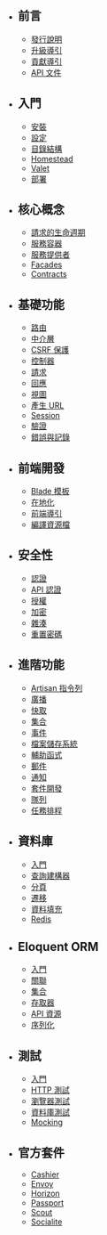 - ## 前言
    - [發行說明](/docs/{{version}}/releases)
    - [升級導引](/docs/{{version}}/upgrade)
    - [貢獻導引](/docs/{{version}}/contributions)
    - [API 文件](/api/{{version}})
- ## 入門
    - [安裝](/docs/{{version}}/installation)
    - [設定](/docs/{{version}}/configuration)
    - [目錄結構](/docs/{{version}}/structure)
    - [Homestead](/docs/{{version}}/homestead)
    - [Valet](/docs/{{version}}/valet)
    - [部署](/docs/{{version}}/deployment)
- ## 核心概念
    - [請求的生命週期](/docs/{{version}}/lifecycle)
    - [服務容器](/docs/{{version}}/container)
    - [服務提供者](/docs/{{version}}/providers)
    - [Facades](/docs/{{version}}/facades)
    - [Contracts](/docs/{{version}}/contracts)
- ## 基礎功能
    - [路由](/docs/{{version}}/routing)
    - [中介層](/docs/{{version}}/middleware)
    - [CSRF 保護](/docs/{{version}}/csrf)
    - [控制器](/docs/{{version}}/controllers)
    - [請求](/docs/{{version}}/requests)
    - [回應](/docs/{{version}}/responses)
    - [視圖](/docs/{{version}}/views)
    - [產生 URL](/docs/{{version}}/urls)
    - [Session](/docs/{{version}}/session)
    - [驗證](/docs/{{version}}/validation)
    - [錯誤與記錄](/docs/{{version}}/errors)
- ## 前端開發
    - [Blade 模板](/docs/{{version}}/blade)
    - [在地化](/docs/{{version}}/localization)
    - [前端導引](/docs/{{version}}/frontend)
    - [編譯資源檔](/docs/{{version}}/mix)
- ## 安全性
    - [認證](/docs/{{version}}/authentication)
    - [API 認證](/docs/{{version}}/passport)
    - [授權](/docs/{{version}}/authorization)
    - [加密](/docs/{{version}}/encryption)
    - [雜湊](/docs/{{version}}/hashing)
    - [重置密碼](/docs/{{version}}/passwords)
- ## 進階功能
    - [Artisan 指令列](/docs/{{version}}/artisan)
    - [廣播](/docs/{{version}}/broadcasting)
    - [快取](/docs/{{version}}/cache)
    - [集合](/docs/{{version}}/collections)
    - [事件](/docs/{{version}}/events)
    - [檔案儲存系統](/docs/{{version}}/filesystem)
    - [輔助函式](/docs/{{version}}/helpers)
    - [郵件](/docs/{{version}}/mail)
    - [通知](/docs/{{version}}/notifications)
    - [套件開發](/docs/{{version}}/packages)
    - [隊列](/docs/{{version}}/queues)
    - [任務排程](/docs/{{version}}/scheduling)
- ## 資料庫
    - [入門](/docs/{{version}}/database)
    - [查詢建構器](/docs/{{version}}/queries)
    - [分頁](/docs/{{version}}/pagination)
    - [遷移](/docs/{{version}}/migrations)
    - [資料填充](/docs/{{version}}/seeding)
    - [Redis](/docs/{{version}}/redis)
- ## Eloquent ORM
    - [入門](/docs/{{version}}/eloquent)
    - [關聯](/docs/{{version}}/eloquent-relationships)
    - [集合](/docs/{{version}}/eloquent-collections)
    - [存取器](/docs/{{version}}/eloquent-mutators)
    - [API 資源](/docs/{{version}}/eloquent-resources)
    - [序列化](/docs/{{version}}/eloquent-serialization)
- ## 測試
    - [入門](/docs/{{version}}/testing)
    - [HTTP 測試](/docs/{{version}}/http-tests)
    - [瀏覽器測試](/docs/{{version}}/dusk)
    - [資料庫測試](/docs/{{version}}/database-testing)
    - [Mocking](/docs/{{version}}/mocking)
- ## 官方套件
    - [Cashier](/docs/{{version}}/billing)
    - [Envoy](/docs/{{version}}/envoy)
    - [Horizon](/docs/{{version}}/horizon)
    - [Passport](/docs/{{version}}/passport)
    - [Scout](/docs/{{version}}/scout)
    - [Socialite](https://github.com/laravel/socialite)
